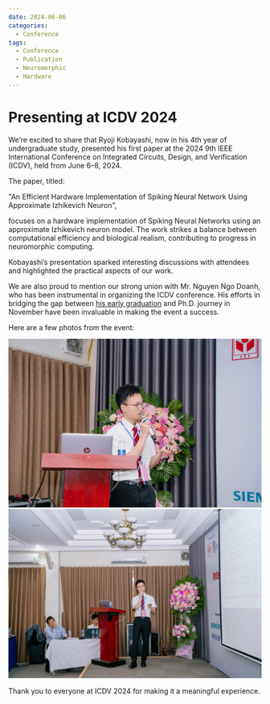 ```yaml
---
date: 2024-06-06
categories:
  - Conference
tags:
  - Conference
  - Publication
  - Neuromorphic
  - Hardware
---
```


# Presenting at ICDV 2024

We’re excited to share that Ryoji Kobayashi, now in his 4th year of undergraduate study, presented his first paper at the 2024 9th IEEE International Conference on Integrated Circuits, Design, and Verification (ICDV), held from June 6–8, 2024.
<!-- more -->

The paper, titled:

"An Efficient Hardware Implementation of Spiking Neural Network Using Approximate Izhikevich Neuron",

focuses on a hardware implementation of Spiking Neural Networks using an approximate Izhikevich neuron model. The work strikes a balance between computational efficiency and biological realism, contributing to progress in neuromorphic computing.

Kobayashi’s presentation sparked interesting discussions with attendees and highlighted the practical aspects of our work.

We are also proud to mention our strong union with Mr. Nguyen Ngo Doanh, who has been instrumental in organizing the ICDV conference. His efforts in bridging the gap between [his early graduation](2024-03-15_Graduation.md) and Ph.D. journey in November have been invaluable in making the event a success.

Here are a few photos from the event:

![Kobayashi at ICDV](imgs/2024/05/ICDV2.jpg)  
![Kobayashi at ICDV](imgs/2024/05/ICDV3.jpg)

Thank you to everyone at ICDV 2024 for making it a meaningful experience.


